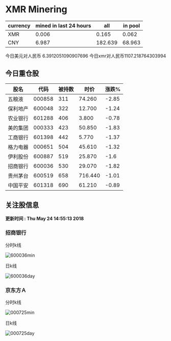 # XMR Minering

|currency|mined in last 24 hours|all|in pool|
|---|---|---|---|
|XMR|0.006|0.165|0.062|
|CNY|6.987|182.639|68.963|

今日美元对人民币 6.3912051090907696	今日xmr对人民币1107.218764303994


## 今日重仓股 

|股名|代码|被持数|时价|涨跌%|
|---|---|---|---|---|
|五粮液|000858|311|74.260|-2.85|
|保利地产|600048|322|12.700|-1.24|
|农业银行|601288|406|3.800|-0.78|
|美的集团|000333|423|50.850|-1.83|
|工商银行|601398|442|5.770|-1.37|
|格力电器|000651|504|45.610|-1.32|
|伊利股份|600887|519|25.870|-1.6|
|招商银行|600036|530|29.070|-1.82|
|贵州茅台|600519|658|716.440|-1.01|
|中国平安|601318|690|61.210|-0.89|

## 关注股信息
**更新时间 : Thu May 24 14:55:13 2018**
### 招商银行 
分时k线

![600036min](http://image.sinajs.cn/newchart/min/n/sh600036.gif)

日k线

![600036day](http://image.sinajs.cn/newchart/daily/n/sh600036.gif)

### 京东方Ａ 
分时k线

![000725min](http://image.sinajs.cn/newchart/min/n/sz000725.gif)

日k线

![000725day](http://image.sinajs.cn/newchart/daily/n/sz000725.gif)
